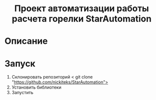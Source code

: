 <h1 align = "center">Проект автоматизации работы расчета горелки StarAutomation</h1>
 
#   Описание

#  Запуск

1.	Склонировать репозиторий
<	git clone "https://github.com/nickiteks/StarAutomation">
2.	Установить библиотеки
3.	Запустить
